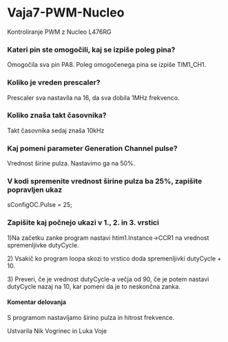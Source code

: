 # Vaja7-PWM-Nucleo
Kontroliranje PWM z Nucleo L476RG

<h3>Kateri pin ste omogočili, kaj se izpiše poleg pina?</h3>
<p>Omogočila sva pin PA8. Poleg omogočenega pina se izpiše TIM1_CH1.</p>

<h3>Koliko je vreden prescaler?</h3>
<p>Prescaler sva nastavila na 16, da sva dobila 1MHz frekvenco.</p>

<h3>Koliko znaša takt časovnika?</h3>
<p>Takt časovnika sedaj znaša 10kHz</p>

<h3>Kaj pomeni parameter Generation Channel pulse?</h3>
<p>Vrednost širine pulza. Nastavimo ga na 50%.</p>

<h3>V kodi spremenite vrednost širine pulza ba 25%, zapišite popravljen ukaz</h3>
<p>sConfigOC.Pulse = 25; </p>

<h3>Zapišite kaj počnejo ukazi v 1., 2. in 3. vrstici</h3>
<p>1)Na začetku zanke program nastavi htim1.Instance->CCR1 na vrednost spremenljivke dutyCycle.</p>
<p>2) Vsakič ko program loopa skozi to vrstico doda spremenljivki dutyCycle + 10. </p>
<p>3) Preveri, če je vrednost dutyCycle-a večja od 90, če je potem nastavi dutyCycle nazaj na 10, kar pomeni
da je to neskončna zanka.</p>

<h4>Komentar delovanja</h4>
<p>S programom nastavljamo širino pulza in hitrost frekvence.</p>

<p>Ustvarila Nik Vogrinec in Luka Voje</p>
